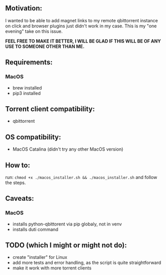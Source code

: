 ## Motivation:

I wanted to be able to add magnet links to my remote qbittorrent instance on click and browser plugins just didn't work in my case.
This is my "one evening" take on this issue.

**FEEL FREE TO MAKE IT BETTER, I WILL BE GLAD IF THIS WILL BE OF ANY USE TO SOMEONE OTHER THAN ME.**

## Requirements:
### MacOS
  - brew installed
  - pip3 installed


## Torrent client compatibility:
- qbittorrent

## OS compatibility:
- MacOS Catalina (didn't try any other MacOS version)


## How to:
run:
`chmod +x ./macos_installer.sh && ./macos_installer.sh`
and follow the steps.


## Caveats:
### MacOS
  - installs python-qbittorent via pip globaly, not in venv
  - installs duti command


## TODO (which I might or might not do):
- create "installer" for Linux
- add more tests and error handling, as the script is quite straightforward
- make it work with more torrent clients
